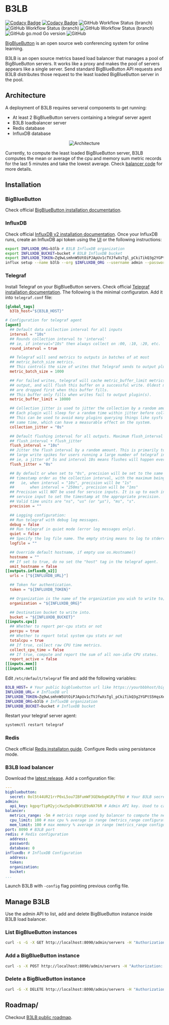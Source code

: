# B3LB
[![Codacy Badge](https://app.codacy.com/project/badge/Grade/c4c4627abd1f474fb2200f9831dfe502)](https://www.codacy.com/gh/SLedunois/b3lb/dashboard?utm_source=github.com&amp;utm_medium=referral&amp;utm_content=SLedunois/b3lb&amp;utm_campaign=Badge_Grade)
[![Codacy Badge](https://app.codacy.com/project/badge/Coverage/c4c4627abd1f474fb2200f9831dfe502)](https://www.codacy.com/gh/SLedunois/b3lb/dashboard?utm_source=github.com&utm_medium=referral&utm_content=SLedunois/b3lb&utm_campaign=Badge_Coverage)
![GitHub Workflow Status (branch)](https://img.shields.io/github/workflow/status/sledunois/b3lb/Code%20linting/main?label=Code%20linting)
![GitHub Workflow Status (branch)](https://img.shields.io/github/workflow/status/sledunois/b3lb/Unit%20tests%20and%20coverage/main?label=Unit%20tests)
![GitHub Workflow Status (branch)](https://img.shields.io/github/workflow/status/sledunois/b3lb/Integration%20tests/main?label=Integration%20tests)
![GitHub go.mod Go version](https://img.shields.io/github/go-mod/go-version/sledunois/b3lb)
![GitHub](https://img.shields.io/github/license/SLedunois/b3lb)

[BigBlueButton](https://bigbluebutton.org/) is an open source web conferencing system for online learning.

B3LB is an open source metrics based load balancer that manages a pool of BigBlueButton servers. It works like a proxy and makes the pool of servers appears like a single server. Send standard BigBlueButton API requests and B3LB distributes those request to the least loaded BigBlueButton server in the pool.

## Architecture
A deployment of B3LB requires serveral components to get running:
*   At least 2 BigBlueButton servers containing a telegraf server agent
*   B3LB loadbalancer server
*   Redis database
*   InfluxDB database

<p align="center">
<img src="assets/architecture.png" alt="Architecture" />
</p>

Currently, to compute the least loaded BigBlueButton server, B3LB computes the mean or average of the cpu and memory sum metric records for the last 5 minutes and take the lowest average. Check [balancer code](https://github.com/SLedunois/b3lb/blob/main/pkg/app/balancer.go) for more details.

## Installation
### BigBlueButton
Check official [BigBlueButton installation documentation](https://docs.bigbluebutton.org/2.4/install.html).
### InfluxDB
Check official [InfluxDB v2 installation documentation](https://docs.influxdata.com/influxdb/v2.1/install/).
Once your InfluxDB runs, create an InfluxDB api token using the [UI](https://docs.influxdata.com/influxdb/cloud/security/tokens/create-token/) or the following instructions:
```bash
export INFLUXDB_ORG=b3lb # B3LB InfluxDB organization
export INFLUXDB_BUCKET=bucket # B3LB InfluxDB bucket
export INFLUXDB_TOKEN=Zq9wLsmhnW5UtOiPJApUv1cTVJfwXsTgl_pCkiTikQ3g2YGPtS5HqsXef-Wf5pUU3wjY3nVWTYRI-Wc8LjbDfg== # InfluxDB API token.
influx setup --name b3lb --org $INFLUXDB_ORG --username admin --password password --token $INFLUX_TOKEN --bucket $INFLUXDB_BUCKET --retention 0 --force
```
### Telegraf
Install Telegraf on your BigBlueButton servers. Check official [Telegraf installation documentation](https://docs.influxdata.com/telegraf/v1.21/introduction/).
The following is the minimal configuraton. Add it into `telegraf.conf` file:
```toml
[global_tags]
  b3lb_host="${B3LB_HOST}"

# Configuration for telegraf agent
[agent]
  ## Default data collection interval for all inputs
  interval = "10s"
  ## Rounds collection interval to 'interval'
  ## ie, if interval="10s" then always collect on :00, :10, :20, etc.
  round_interval = true

  ## Telegraf will send metrics to outputs in batches of at most
  ## metric_batch_size metrics.
  ## This controls the size of writes that Telegraf sends to output plugins.
  metric_batch_size = 1000

  ## For failed writes, telegraf will cache metric_buffer_limit metrics for each
  ## output, and will flush this buffer on a successful write. Oldest metrics
  ## are dropped first when this buffer fills.
  ## This buffer only fills when writes fail to output plugin(s).
  metric_buffer_limit = 10000

  ## Collection jitter is used to jitter the collection by a random amount.
  ## Each plugin will sleep for a random time within jitter before collecting.
  ## This can be used to avoid many plugins querying things like sysfs at the
  ## same time, which can have a measurable effect on the system.
  collection_jitter = "0s"

  ## Default flushing interval for all outputs. Maximum flush_interval will be
  ## flush_interval + flush_jitter
  flush_interval = "10s"
  ## Jitter the flush interval by a random amount. This is primarily to avoid
  ## large write spikes for users running a large number of telegraf instances.
  ## ie, a jitter of 5s and interval 10s means flushes will happen every 10-15s
  flush_jitter = "0s"

  ## By default or when set to "0s", precision will be set to the same
  ## timestamp order as the collection interval, with the maximum being 1s.
  ##   ie, when interval = "10s", precision will be "1s"
  ##       when interval = "250ms", precision will be "1ms"
  ## Precision will NOT be used for service inputs. It is up to each individual
  ## service input to set the timestamp at the appropriate precision.
  ## Valid time units are "ns", "us" (or "µs"), "ms", "s".
  precision = ""

  ## Logging configuration:
  ## Run telegraf with debug log messages.
  debug = false
  ## Run telegraf in quiet mode (error log messages only).
  quiet = false
  ## Specify the log file name. The empty string means to log to stderr.
  logfile = ""

  ## Override default hostname, if empty use os.Hostname()
  hostname = ""
  ## If set to true, do no set the "host" tag in the telegraf agent.
  omit_hostname = false
[[outputs.influxdb_v2]]
  urls = ["${INFLUXDB_URL}"]

  ## Token for authentication.
  token = "${INFLUXDB_TOKEN}"

  ## Organization is the name of the organization you wish to write to; must exist.
  organization = "${INFLUXDB_ORG}"

  ## Destination bucket to write into.
  bucket = "${INFLUXDB_BUCKET}"
[[inputs.cpu]]
  ## Whether to report per-cpu stats or not
  percpu = true
  ## Whether to report total system cpu stats or not
  totalcpu = true
  ## If true, collect raw CPU time metrics.
  collect_cpu_time = false
  ## If true, compute and report the sum of all non-idle CPU states.
  report_active = false
[[inputs.mem]]
[[inputs.net]]
```
Edit `/etc/default/telegraf` file and add the following variables:
```bash
B3LB_HOST= # Your public bigbluebutton url like https://yourbbbhost/bigbluebutton
INFLUXDB_URL= # InfluxDB url
INFLUXDB_TOKEN=Zq9wLsmhnW5UtOiPJApUv1cTVJfwXsTgl_pCkiTikQ3g2YGPtS5HqsXef-Wf5pUU3wjY3nVWTYRI-Wc8LjbDfg== # Generated InfluxDB api token
INFLUXDB_ORG=b3lb # InfluxDB organization
INFLUXDB_BUCKET=bucket # InfluxDB bucket
```
Restart your telegraf server agent:
```bash
systemctl restart telegraf
```
### Redis
Check official [Redis installaton guide](https://redis.io/topics/quickstart). Configure Redis using persistance mode.
### B3LB load balancer
Download the [latest release](https://github.com/SLedunois/b3lb/releases).
Add a configuration file:
```yml
---
bigbluebutton:
  secret: 0ol5t44UR21rrP0xL5ou7IBFumWF3GENebgW1RyTfbU # Your B3LB secret. It works like a BigBlueButton secret.
admin:
  api_key: kgpqrTipM2yjcXwz5pOxBKViE9oNX76R # Admin API key. Used to call admin rest endpoints
balancer:
  metrics_range: -5m # metrics range used by balancer to compute the next bigbluebutton instance
  cpu_limit: 100 # max cpu % average in range (metrics_range configuration). If the metric is higher than the configuration, the bigbluebutton instance could not be balanced
  mem_limit: 100 # max memory % average in range (metrics_range configuration). If the metric is higher than the configuration, the bigbluebutton instance could not be balanced
port: 8090 # B3LB port
redis: # Redis configuration
  address:
  password:
  database: 0
influxdb: # InfluxDB Configuration
  address:
  token: 
  organization:
  bucket:
...

```

Launch B3LB with `-config` flag pointing previous config file.
## Manage B3LB
Use the admin API to list, add and delete BigBlueButton instance inside B3LB load balancer.
### List BigBlueButton instances
```bash
curl -s -G -X GET http://localhost:8090/admin/servers -H "Authorization: $API_KEY" | jq "."
```
### Add a BigBlueButton instance
```bash
curl -s -X POST http://localhost:8090/admin/servers -H "Authorization: $API_KEY" -H 'Content-Type: application/json' -d "{\"url\":\"$INSTANCE_URL\", \"secret\": \"$INSTANCE_SECRET\"}" | jq "."
```
### Delete a BigBlueButton instance
```bash
curl -G -X DELETE http://localhost:8090/admin/servers -H "Authorization: $API_KEY" --data-urlencode "url=$INSTANCE_URL" | jq "."
```
## Roadmap/
Checkout [B3LB public roadmap](https://github.com/users/SLedunois/projects/4).